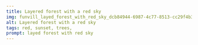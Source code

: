 ```yaml
---
title: Layered forest with a red sky
img: funvill_layed_forest_with_red_sky_dcb84944-6987-4c77-8513-cc29f4b3250e.png
alt: Layered forest with a red sky
tags: red, sunset, trees,
prompt: layed forest with red sky
---
```

